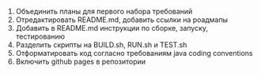 1. Объединить планы для первого набора требований
2. Отредактировать README.md, добавить ссылки на роадмапы
3. Добавить в README.md инструкции по сборке, запуску, тестированию
4. Разделить скрипты на  BUILD.sh,  RUN.sh и TEST.sh
5. Отформатировать код согласно требованиям java coding conventions
6. Включить github pages в репозитории 